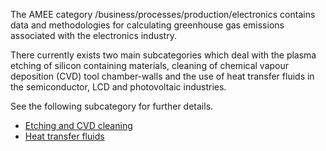 The AMEE category /business/processes/production/electronics contains
data and methodologies for calculating greenhouse gas emissions
associated with the electronics industry.

There currently exists two main subcategories which deal with the plasma
etching of silicon containing materials, cleaning of chemical vapour
deposition (CVD) tool chamber-walls and the use of heat transfer fluids
in the semiconductor, LCD and photovoltaic industries.

See the following subcategory for further details.

  - [Etching and CVD
    cleaning](Etching_and_CVD_cleaning_in_the_Electronics_Industry)
  - [Heat transfer fluids](Heat_transfer_fluids)
